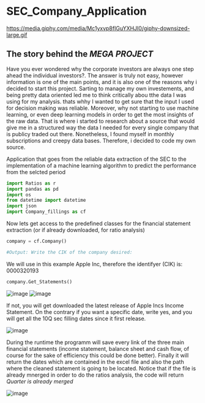 # SEC_Company_Application

https://media.giphy.com/media/Mc1yxvp8fIGuYXHJI0/giphy-downsized-large.gif

## The story behind the _MEGA PROJECT_

Have you ever wondered why the corporate investors are always one step ahead the individual investors?. The answer is truly not easy, however information is one of the main points, and it is also one of the reasons why i decided to start this project.
Sarting to manage my own investements, and being pretty data oriented led me to think critically abou tthe data I was using for my analysis. thats whhy I wanted to get sure that the input I used for decision making was reliable.
Moreover, why not starting to use machine learning, or even deep learning models in order to get the most insights of the raw data. That is where i started to research about a source that would give me in a structured way the data I needed for every single company that is publicy traded out there. 
Nonetheless, I found myself in monthly subscriptions and creepy data bases. Therefore, i decided to code my own source.


Application that goes from the reliable data extraction of the SEC to the implementation of a machine learning algorithm to predict the performance from the selcted period


```python
import Ratios as r
import pandas as pd
import os
from datetime import datetime
import json
import Company_fillings as cf
```

Now lets get access to the predefined classes for the financial statement extraction (or if already downloaded, for ratio analysis)


```python
company = cf.Company()

#Output: Write the CIK of the company desired: 
```
We will use in this example Apple Inc, therefore the identifyer (CIK) is: 0000320193

```python
company.Get_Statements()
```
![image](https://user-images.githubusercontent.com/67901472/147389658-499c35a9-815b-4828-838b-d35e4db0e5f4.png)
![image](https://user-images.githubusercontent.com/67901472/147389664-1196e7c2-9af6-4a95-90d4-ff120b05bdb7.png)

 If not, you will get downloaded the latest release of Apple Incs Income Statement. On the contrary if you want a specific date, write yes, and you will get all the 10Q sec filling dates since it first release.
 
 ![image](https://user-images.githubusercontent.com/67901472/147389696-b5bd66fd-e6c6-4c41-b856-99950e78eb5f.png)

During the runtime the programm will save every link of the three main financial statements (income statement, balance sheet and cash flow, of course for the sake of efficiency this could be done better).
Finally it will return the dates which are contained in the excel file and also the path where the cleaned statement is going to be located.
Notice that if the file is already mnerged in order to do the ratios analysis, the code will return _Quarter is already merged_
 
 ![image](https://user-images.githubusercontent.com/67901472/147389730-1a20042a-1950-41de-ab34-8f039372e1c2.png)

 
